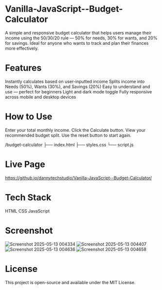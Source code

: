 # Vanilla-JavaScript--Budget-Calculator
A simple and responsive budget calculator that helps users manage their income using the 50/30/20 rule — 50% for needs, 30% for wants, and 20% for savings. Ideal for anyone who wants to track and plan their finances more effectively.

 # Features
 Instantly calculates based on user-inputted income
 Splits income into Needs (50%), Wants (30%), and Savings (20%)
 Easy to understand and use — perfect for beginners
 Light and dark mode toggle
 Fully responsive across mobile and desktop devices

# How to Use
Enter your total monthly income.
Click the Calculate button.
View your recommended budget split.
Use the reset button to start again.

/budget-calculator
├── index.html
├── styles.css
└── script.js

# Live Page
https://github.io/dannytechstudio/Vanilla-JavaScript--Budget-Calculator/

# Tech Stack
HTML
CSS
JavaScript

# Screenshot
![Screenshot 2025-05-13 004334](https://github.com/user-attachments/assets/f8f4f700-b30a-4f38-acce-3638eac3c0c3)
![Screenshot 2025-05-13 004407](https://github.com/user-attachments/assets/69b3321e-8a2a-4456-97fd-c3b5da8e2e03)
![Screenshot 2025-05-13 004636](https://github.com/user-attachments/assets/ce806eda-bbd5-450e-af47-c8dcb708fc0c)
![Screenshot 2025-05-13 004658](https://github.com/user-attachments/assets/564c839c-2d66-4084-ba39-24c10d6d983f)

# License
This project is open-source and available under the MIT License.
